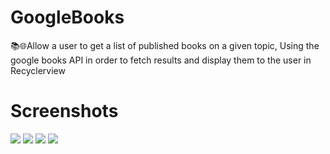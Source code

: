 # GoogleBooks
📚🌐Allow a user to get a list of published books on a given topic, Using the google books API in order to fetch results and display them to the user in Recyclerview
# Screenshots
![](Screenshot/home_googleBooks.jpeg)
![](Screenshot/loading_googleBooks.jpeg)
![](Screenshot/booklist_googleBooks.jpeg)
![](Screenshot/buylink_googleBooks.jpeg)
